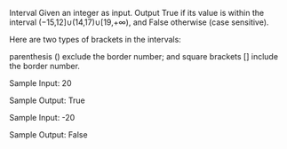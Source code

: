 Interval
Given an integer as input. Output True if its value is within the interval (−15,12]∪(14,17)∪[19,+∞), and False otherwise (case sensitive).

Here are two types of brackets in the intervals:

parenthesis () exclude the border number;
and square brackets [] include the border number.

Sample Input:
20

Sample Output:
True


Sample Input:
-20

Sample Output:
False


